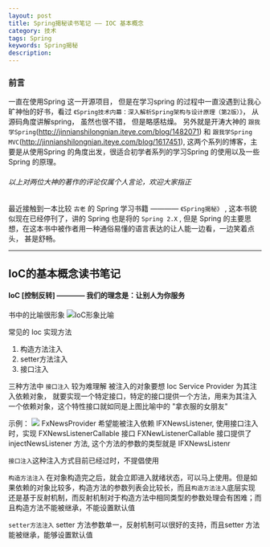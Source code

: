 ```yaml
---
layout: post
title: Spring揭秘读书笔记 —— IOC 基本概念
category: 技术
tags: Spring
keywords: Spring揭秘
description:
---
```


### 前言
一直在使用Spring 这一开源项目， 但是在学习spring 的过程中一直没遇到让我心旷神怡的好书，看过 `《Spring技术内幕：深入解析Spring架构与设计原理（第2版）》`， 从源码角度讲解spring， 虽然也很不错， 但是略感枯燥。  另外就是开涛大神的 `跟我学Spring`(http://jinnianshilongnian.iteye.com/blog/1482071) 和 `跟我学Spring MVC`(http://jinnianshilongnian.iteye.com/blog/1617451), 这两个系列的博客，主要是从使用Spring 的角度出发，很适合初学者系列的学习Spring 的使用以及一些Spring 的原理。

###### 以上对两位大神的著作的评论仅属个人言论，欢迎大家指正

最近接触到一本比较 `古老` 的 Spring 学习书籍 ———— `《Spring揭秘》` , 这本书貌似现在已经停刊了，讲的 Spring 也是将的 `Spring 2.X` , 但是 Spring 的主要思想，在这本书中被作者用一种通俗易懂的语言表达的让人能一边看，一边笑着点头， 甚是舒畅。

----------

## IoC的基本概念读书笔记
#### IoC [控制反转] ———— 我们的理念是：让别人为你服务

书中的比喻很形象
![](/assets/picture/iocmetaphor.png "IoC形象比喻")

常见的 Ioc 实现方法
1. 构造方法注入
2. setter方法注入
3. 接口注入

三种方法中 `接口注入` 较为难理解
被注入的对象要想 Ioc Service Provider 为其注入依赖对象， 就要实现一个特定接口，特定的接口提供一个方法，用来为其注入一个依赖对象，这个特性接口就如同是上图比喻中的 "拿衣服的女朋友"

示例：
![](/assets/picture/ioc.interfaceinsert.demo.png)
FxNewsProvider 希望能被注入依赖 IFXNewsListener, 使用接口注入时，实现 FXNewsListenerCallable 接口  FXNewListenerCallable 接口提供了 injectNewsListener 方法, 这个方法的参数的类型就是 IFXNewsListenr

`接口注入`这种注入方式目前已经过时，不提倡使用


`构造方法注入` 在对象构造完之后，就会立即进入就绪状态，可以马上使用。但是如果依赖的对象比较多，构造方法的参数列表会比较长，而且`构造方法注入`底层实现还是基于反射机制，而反射机制对于构造方法中相同类型的参数处理会有困难；而且构造方法不能被继承，不能设置默认值


`setter方法注入` setter 方法参数单一，反射机制可以很好的支持，而且setter 方法能被继承，能够设置默认值
